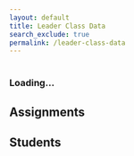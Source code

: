 ```yaml
---
layout: default
title: Leader Class Data
search_exclude: true
permalink: /leader-class-data
---
```

<body class="light">
<div class="class-period">
    <h1 id="class_name"></h1>
    <h3 id="class_leaders">Loading...</h3>
    <h2>Assignments</h2>
    <div id="assignment_container" class="container">
        <!-- Assignment cards will be dynamically added here -->
    </div>
    <h2>Students</h2>
    <ul id="students_container">
        <!-- Students in the class will be dynamically added here -->
    </ul>
    <br>
</div>

<script>
window.onload = (event) => {
      console.log("Page is fully loaded");
      let DarkMode = localStorage.getItem('DarkMode');
      DarkMode = (DarkMode === 'true'); // Convert to boolean
      console.log(DarkMode);
      if (DarkMode) {
        document.body.classList.add('dark');
        document.body.classList.remove('light');
      } else {
        document.body.classList.add('light');
        document.body.classList.remove('dark');
      }
};
    const local = 'http://localhost:8911';
    const deployed = 'https://jcc.stu.nighthawkcodingsociety.com';

    // this is method to extract the query parameter from URL
    function getParameterByName(name, url) {
        if (!url) url = window.location.href;
        name = name.replace(/[\[\]]/g, '\\$&');
        var regex = new RegExp('[?&]' + name + '(=([^&#]*)|&|#|$)'),
            results = regex.exec(url);
        if (!results) return null;
        if (!results[2]) return '';
        return decodeURIComponent(results[2].replace(/\+/g, ' '));
    }

    function fetchClassData() {
        // starting by extracting the assignment ID from query parameter
        var classId = getParameterByName('id');
        if (classId) {
            // Fetch assignment data using the assignment ID
            fetch(`${local}/api/class_period/${classId}`)
                .then(response => {
                    if (!response.ok) {
                        throw new Error('Network response was not ok');
                    }
                    return response.json();
                })
                .then(data => {
                    // Handle fetched assignment data here
                    console.log('Fetched assignment data:', data);
                    document.getElementById('class_name').innerHTML = data.name;
                    document.getElementById('class_leaders').innerHTML = 'Leaders: ';
                    for (var i = 0; i < data.leaders.length; i++) {
                        document.getElementById('class_leaders').innerHTML += data.leaders[i].name;
                        if (i < (data.leaders.length - 1)) {
                            document.getElementById('class_leaders').innerHTML += ", ";
                        }
                    }
                    for (var i = 0; i < data.students.length; i++) {
                        var newStudent = document.createElement('li');
                        newStudent.innerHTML = data.students[i].name;
                        document.getElementById('students_container').appendChild(newStudent);
                    }
                    populateAssignmentContainer(data);
                })
                .catch(error => console.error('Error fetching class data:', error));
        }
    }

    function populateAssignmentContainer(studentData) {
        const container = document.getElementById('assignment_container');
        container.innerHTML = ''; // clear previous content
        for (var assignment of studentData.assignments) {
            var card = document.createElement('div');
            card.classList.add('card');

            var assignmentName = document.createElement('div');
            assignmentName.classList.add('main-name');
            assignmentName.textContent = assignment.name;
            
            // adding a click event listener to the assignmentName div
            assignmentName.setAttribute("onclick", "assignmentRedirect(" + String(assignment.id) + ")");

            // var className = document.createElement('div');
            // className.classList.add('second-name');
            // className.textContent = classPeriodName;

            var dueDate = document.createElement('div');
            dueDate.classList.add('third-name');
            dueDate.textContent = `Due: ${new Date(assignment.dateDue).toLocaleDateString()}`;

            card.appendChild(assignmentName);
            // card.appendChild(className);
            card.appendChild(dueDate);

            container.appendChild(card);
        }
    }

    function assignmentRedirect(id) {
        window.location.href = '{{site.baseurl}}/assignment-data?id=' + id;
    }

    window.onload = fetchClassData;
</script>